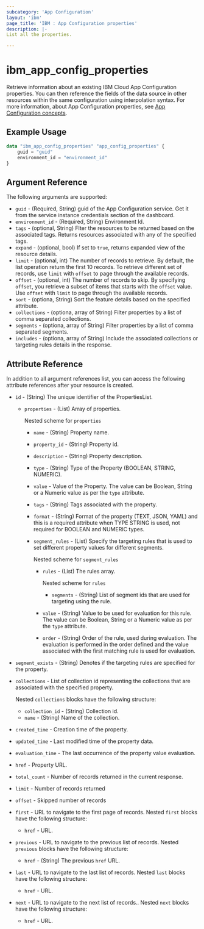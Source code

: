 ```yaml
---
subcategory: 'App Configuration'
layout: 'ibm'
page_title: 'IBM : App Configuration properties'
description: |-
List all the properties.

---
```


# ibm_app_config_properties

Retrieve information about an existing IBM Cloud App Configuration properties. You can then reference the fields of the data source in other resources within the same configuration using interpolation syntax. For more information, about App Configuration properties, see [App Configuration concepts](https://cloud.ibm.com//docs/app-configuration?topic=app-configuration-ac-overview).

## Example Usage

```terraform
data "ibm_app_config_properties" "app_config_properties" {
	guid = "guid"
	environment_id = "environment_id"
}
```

## Argument Reference

The following arguments are supported:

- `guid` - (Required, String) guid of the App Configuration service. Get it from the service instance credentials section of the dashboard.
- `environment_id` - (Required, String) Environment Id.
- `tags` - (optional, String) Flter the resources to be returned based on the associated tags. Returns resources associated with any of the specified tags.
- `expand` - (optional, bool) If set to `true`, returns expanded view of the resource details.
- `limit` - (optional, int) The number of records to retrieve. By default, the list operation return the first 10 records. To retrieve different set of records, use `limit` with `offset` to page through the available records.
- `offset` - (optional, int) The number of records to skip. By specifying `offset`, you retrieve a subset of items that starts with the `offset` value. Use `offset` with `limit` to page through the available records.
- `sort` - (optiona, String) Sort the feature details based on the specified attribute.
- `collections` - (optiona, array of String) Filter properties by a list of comma separated collections.
- `segments` - (optiona, array of String) Filter properties by a list of comma separated segments.
- `includes` - (optiona, array of String) Include the associated collections or targeting rules details in the response.

## Attribute Reference

In addition to all argument references list, you can access the following attribute references after your resource is created.

- `id` - (String) The unique identifier of the PropertiesList.
  - `properties` -  (List) Array of properties.

     Nested scheme for `properties`
      - `name` - (String) Property name.
      - `property_id` - (String) Property id.
      - `description` - (String) Property description.
      - `type` - (String) Type of the Property (BOOLEAN, STRING, NUMERIC).
      - `value` - Value of the Property. The value can be Boolean, String or a Numeric value as per the `type` attribute.
      - `tags` - (String) Tags associated with the property.
      - `format` -  (String) Format of the property (TEXT, JSON, YAML) and this is a required attribute when TYPE STRING is used, not required for BOOLEAN and NUMERIC types.
    
      - `segment_rules` - (List) Specify the targeting rules that is used to set different property values for different segments. 
  
        Nested scheme for `segment_rules`
        - `rules` - (List) The rules array. 
        
           Nested scheme for `rules`
          - `segments` - (String) List of segment ids that are used for targeting using the rule.
        - `value` - (String) Value to be used for evaluation for this rule. The value can be Boolean, String or a Numeric value as per the `type` attribute.
        - `order` - (String) Order of the rule, used during evaluation. The evaluation is performed in the order defined and the value associated with the first matching rule is used for evaluation.
- `segment_exists` - (String) Denotes if the targeting rules are specified for the property.
- `collections` - List of collection id representing the collections that are associated with the specified property.
  
    Nested `collections` blocks have the following structure:
  - `collection_id` - (String) Collection id.
  - `name` - (String) Name of the collection.
  
- `created_time` - Creation time of the property.
- `updated_time` - Last modified time of the property data.
- `evaluation_time` - The last occurrence of the property value evaluation.
- `href` - Property URL.

- `total_count` - Number of records returned in the current response.
- `limit` - Number of records returned
- `offset` - Skipped number of records

- `first` - URL to navigate to the first page of records. Nested `first` blocks have the following structure:
    - `href` - URL.

- `previous` - URL to navigate to the previous list of records. Nested `previous` blocks have the following structure:
    - `href` - (String) The previous `href` URL.

- `last` - URL to navigate to the last list of records. Nested `last` blocks have the following structure:
    - `href` - URL.

- `next` - URL to navigate to the next list of records.. Nested `next` blocks have the following structure:
    - `href` - URL.
